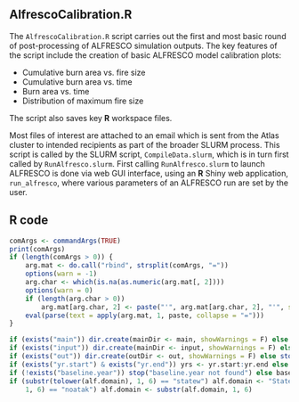 


##
##
## AlfrescoCalibration.R

The `AlfrescoCalibration.R` script carries out the first and most basic round of post-processing of ALFRESCO simulation outputs.
The key features of the script include the creation of basic ALFRESCO model calibration plots:

*    Cumulative burn area vs. fire size
*    Cumulative burn area vs. time
*    Burn area vs. time
*    Distribution of maximum fire size

The script also saves key **R** workspace files.

Most files of interest are attached to an email which is sent from the Atlas cluster to intended recipients as part of the broader SLURM process.
This script is called by the SLURM script, `CompileData.slurm`, which is in turn first called by `RunAlfresco.slurm`.
First calling `RunAlfresco.slurm` to launch ALFRESCO is done via web GUI interface, using an **R** Shiny web application, `run_alfresco`, where various parameters of an ALFRESCO run are set by the user.

## R code


```r
comArgs <- commandArgs(TRUE)
print(comArgs)
if (length(comArgs > 0)) {
    arg.mat <- do.call("rbind", strsplit(comArgs, "="))
    options(warn = -1)
    arg.char <- which(is.na(as.numeric(arg.mat[, 2])))
    options(warn = 0)
    if (length(arg.char > 0)) 
        arg.mat[arg.char, 2] <- paste("'", arg.mat[arg.char, 2], "'", sep = "")
    eval(parse(text = apply(arg.mat, 1, paste, collapse = "=")))
}

if (exists("main")) dir.create(mainDir <- main, showWarnings = F) else stop("must provide 'main' directory")
if (exists("input")) dir.create(mainDir <- input, showWarnings = F) else stop("must provide 'input' directory")
if (exists("out")) dir.create(outDir <- out, showWarnings = F) else stop("must provide 'out' directory")
if (exists("yr.start") & exists("yr.end")) yrs <- yr.start:yr.end else yrs <- 1950:2013
if (!exists("baseline.year")) stop("baseline.year not found") else baseline.year <- as.numeric(baseline.year)
if (substr(tolower(alf.domain), 1, 6) == "statew") alf.domain <- "Statewide" else if (substr(tolower(alf.domain), 
    1, 6) == "noatak") alf.domain <- substr(alf.domain, 1, 6)
```

